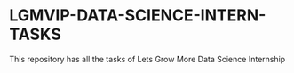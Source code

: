 # LGMVIP-DATA-SCIENCE-INTERN-TASKS
This repository has all the tasks of Lets Grow More Data Science Internship
